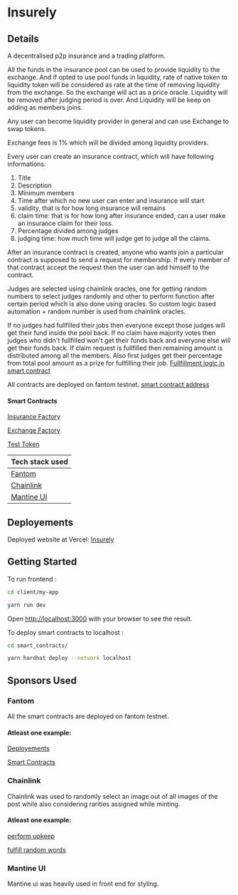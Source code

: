 # Insurely

## Details

A decentralised p2p insurance and a trading platform.

All the funds in the insurance pool can be used to provide liquidity to the exchange.
And if opted to use pool funds in liquidity, rate of native token to liquidity token will be considered as rate at the time of removing liquidity from the exchange. So the exchange will act as a price oracle. Liquidity will be removed after judging period is over. And Liquidity will be keep on adding as members joins.

Any user can become liquidity provider in general and can use Exchange to swap tokens.

Exchange fees is 1% which will be divided among liquidity providers.

Every user can create an insurance contract, which will have following informations:

1. Title
2. Description
3. Minimum members
4. Time after which no new user can enter and insurance will start
5. validity, that is for how long insurance will remains
6. claim time: that is for how long after insurance ended, can a user make an insurance claim for their loss.
7. Percentage divided among judges
8. judging time: how much time will judge get to judge all the claims.

After an insurance contract is created, anyone who wants join a particular contract is supposed to send a request for membership. If every member of that contract accept the request then the user can add himself to the contract.

Judges are selected using chainlink oracles, one for getting random numbers to select judges randomly and other to perform function after certain period which is also done using oracles. So custom logic based automation + random number is used from chainlink oracles.

If no judges had fullfilled their jobs then everyone except those judges will get their fund inside the pool back. If no claim have majority votes then judges who didn't fullfilled won't get their funds back and everyone else will get their funds back. If claim request is fullfilled then remaining amount is distributed among all the members. Also first judges get their percentage from total pool amount as a prize for fullfilling their job.
[Fullfillment logic in smart contract](https://github.com/Ahmed-Aghadi/insurely/blob/main/smart_contracts/contracts/Insurance.sol#L336)

All contracts are deployed on fantom testnet.
[smart contract address](https://github.com/Ahmed-Aghadi/insurely/blob/main/client/constants/contractAddress.json)


#### Smart Contracts

[Insurance Factory](https://testnet.ftmscan.com/address/0x3A8bB33E60ca28fA6b27F69A763a5978259f75E2)

[Exchange Factory](https://testnet.ftmscan.com/address/0x7Fc29F9cFAD302505B7Ece08eB94bd2f209bb6A3)

[Test Token](https://testnet.ftmscan.com/address/0x5452fD02e04Abc7101588014BB7A44d1e761e261)


| Tech stack used           |
| ------------------------- |
| [Fantom](#fantom)         |
| [Chainlink](#chainlink)   |
| [Mantine UI](#mantine-ui) |

## Deployements

Deployed website at Vercel: [Insurely](https://insurely.vercel.app/)

## Getting Started

To run frontend :

```bash
cd client/my-app

yarn run dev
```

Open [http://localhost:3000](http://localhost:3000) with your browser to see the result.

To deploy smart contracts to localhost :

```bash
cd smart_contracts/

yarn hardhat deploy --network localhost
```

## Sponsors Used

### Fantom

All the smart contracts are deployed on fantom testnet.

#### Atleast one example:

[Deployements](https://github.com/Ahmed-Aghadi/insurely/tree/main/smart_contracts/deployments/fantomtest)

[Smart Contracts](https://github.com/Ahmed-Aghadi/insurely/tree/main/smart_contracts/contracts)

### Chainlink

Chainlink was used to randomly select an image out of all images of the post while also considering rarities assigned while minting.

#### Atleast one example:

[perform upkeep](https://github.com/Ahmed-Aghadi/insurely/blob/main/smart_contracts/contracts/Factory.sol#L97)

[fulfill random words](https://github.com/Ahmed-Aghadi/insurely/blob/main/smart_contracts/contracts/Factory.sol#L113)

### Mantine UI

Mantine ui was heavily used in front end for styling.
